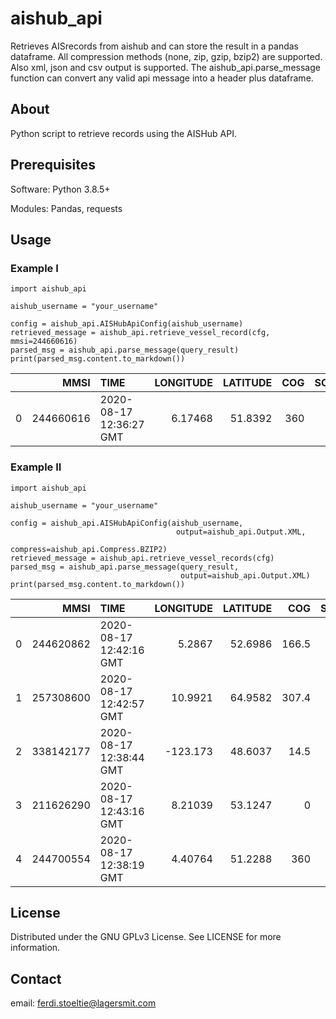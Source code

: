 # aishub_api
Retrieves AISrecords from aishub and can store the result in a pandas dataframe.
All compression methods (none, zip, gzip, bzip2) are supported.
Also xml, json and csv output is supported. The aishub_api.parse_message function can convert any valid api message into a header plus dataframe.

## About
Python script to retrieve records using the AISHub API.

## Prerequisites
Software: Python 3.8.5+

Modules: Pandas, requests

## Usage
### Example I
```
import aishub_api

aishub_username = "your_username"

config = aishub_api.AISHubApiConfig(aishub_username)
retrieved_message = aishub_api.retrieve_vessel_record(cfg, mmsi=244660616)
parsed_msg = aishub_api.parse_message(query_result)
print(parsed_msg.content.to_markdown())
```
|    |      MMSI | TIME                    |   LONGITUDE |   LATITUDE |   COG |   SOG |   HEADING |   ROT |   NAVSTAT |   IMO | NAME      | CALLSIGN   |   TYPE |   A |   B |   C |   D |   DRAUGHT | DEST   | ETA         |
|---:|----------:|:------------------------|------------:|-----------:|------:|------:|----------:|------:|----------:|------:|:----------|:-----------|-------:|----:|----:|----:|----:|----------:|:-------|:------------|
|  0 | 244660616 | 2020-08-17 12:36:27 GMT |     6.17468 |    51.8392 |   360 |     0 |       121 |     0 |         0 |     0 | EDELWEISS | PE6813     |     89 |  86 |   0 |  13 |   0 |       0.2 | SPYCK  | 00-00 00:00 |

### Example II
```
import aishub_api

aishub_username = "your_username"

config = aishub_api.AISHubApiConfig(aishub_username,
                                     output=aishub_api.Output.XML,
                                     compress=aishub_api.Compress.BZIP2)
retrieved_message = aishub_api.retrieve_vessel_records(cfg)
parsed_msg = aishub_api.parse_message(query_result, 
                                      output=aishub_api.Output.XML)
print(parsed_msg.content.to_markdown())
```
|    |      MMSI | TIME                    |   LONGITUDE |   LATITUDE |   COG |   SOG |   HEADING |   ROT |   NAVSTAT |     IMO | NAME                | CALLSIGN   |   TYPE |   A |   B |   C |   D |   DRAUGHT | DEST           | ETA         |
|---:|----------:|:------------------------|------------:|-----------:|------:|------:|----------:|------:|----------:|--------:|:--------------------|:-----------|-------:|----:|----:|----:|----:|----------:|:---------------|:------------|
|  0 | 244620862 | 2020-08-17 12:42:16 GMT |     5.2867  |    52.6986 | 166.5 |     0 |       511 |   128 |        15 |       0 | WHITE WITCH IN BLUE | PH7043     |     36 |   9 |   4 |   1 |   3 |       0   |                | 00-00 24:60 |
|  1 | 257308600 | 2020-08-17 12:42:57 GMT |    10.9921  |    64.9582 | 307.4 |     0 |        56 |     0 |         0 | 7017600 | HARANES             | LGSN       |     69 |  13 |  15 |   4 |   4 |       2.7 | W              | 08-14 22:30 |
|  2 | 338142177 | 2020-08-17 12:38:44 GMT |  -123.173   |    48.6037 |  14.5 |     0 |       511 |   128 |        15 |       0 | PLANE CRAZY         |            |     37 |   7 |   8 |   2 |   3 |       0   |                | 00-00 00:00 |
|  3 | 211626290 | 2020-08-17 12:43:16 GMT |     8.21039 |    53.1247 |   0   |     0 |       216 |     0 |         0 |       0 | DRIELAKE            | DF8347     |     33 |  14 |   5 |   1 |   4 |       0.2 |                | 01-01 00:00 |
|  4 | 244700554 | 2020-08-17 12:38:19 GMT |     4.40764 |    51.2288 | 360   |     0 |       511 |   128 |         5 |       0 | MALECON             | PB7981     |     37 |  14 |   6 |   3 |   3 |      16   | WILLEMDOK ANTW | 08-16 16:30 |

## License
Distributed under the GNU GPLv3 License. See LICENSE for more information.

## Contact
email: ferdi.stoeltie@lagersmit.com
